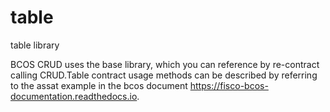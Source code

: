 # table

table library

BCOS CRUD uses the base library, which you can reference by re-contract calling CRUD.Table contract usage methods can be described by referring to the assat example in the bcos document https://fisco-bcos-documentation.readthedocs.io.